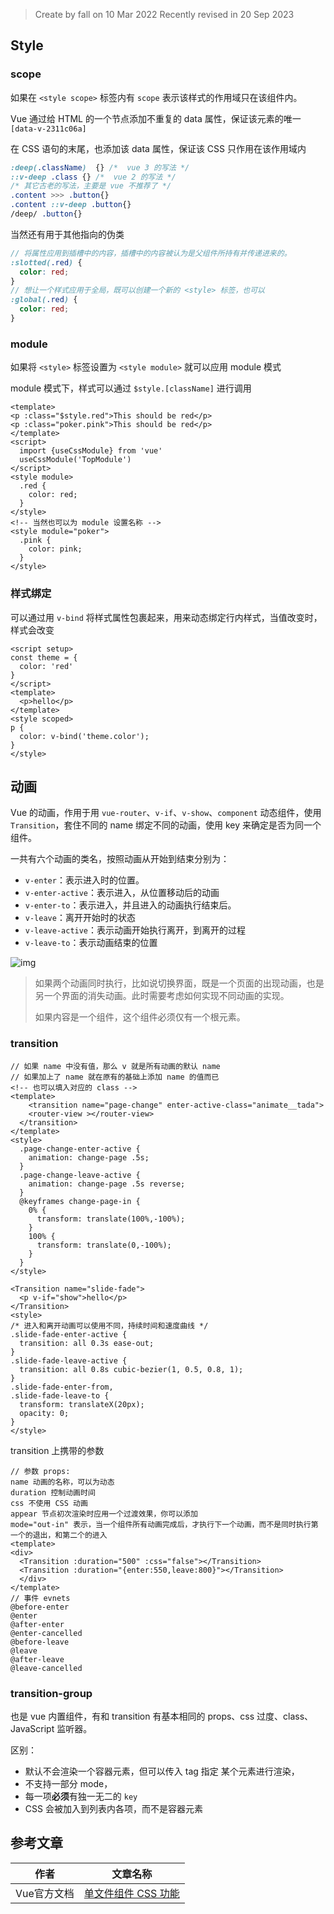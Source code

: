 >Create by fall on 10 Mar 2022
>Recently revised in 20 Sep 2023

## Style

### scope

如果在 `<style scope>` 标签内有 `scope` 表示该样式的作用域只在该组件内。

Vue 通过给 HTML 的一个节点添加不重复的 data 属性，保证该元素的唯一 `[data-v-2311c06a]`

在 CSS 语句的末尾，也添加该 data 属性，保证该 CSS 只作用在该作用域内

```css
:deep(.className)  {} /*  vue 3 的写法 */
::v-deep .class {} /*  vue 2 的写法 */
/* 其它古老的写法，主要是 vue 不推荐了 */ 
.content >>> .button{}
.content ::v-deep .button{}
/deep/ .button{}
```

当然还有用于其他指向的伪类

```scss
// 将属性应用到插槽中的内容，插槽中的内容被认为是父组件所持有并传递进来的。
:slotted(.red) {
  color: red;
}
// 想让一个样式应用于全局，既可以创建一个新的 <style> 标签，也可以
:global(.red) {
  color: red;
}
```

### module

如果将 `<style>` 标签设置为 `<style module>` 就可以应用 module 模式

module 模式下，样式可以通过 `$style.[className]` 进行调用

```vue
<template>
<p :class="$style.red">This should be red</p>
<p :class="poker.pink">This should be red</p>
</template>
<script>
  import {useCssModule} from 'vue'
  useCssModule('TopModule')
</script>
<style module>
  .red {
    color: red;
  }
</style>
<!-- 当然也可以为 module 设置名称 -->
<style module="poker">
  .pink {
    color: pink;
  }
</style>
```

### 样式绑定

可以通过用 `v-bind` 将样式属性包裹起来，用来动态绑定行内样式，当值改变时，样式会改变

```vue
<script setup>
const theme = {
  color: 'red'
}
</script>
<template>
  <p>hello</p>
</template>
<style scoped>
p {
  color: v-bind('theme.color');
}
</style>
```

## 动画

Vue 的动画，作用于用 `vue-router`、`v-if`、`v-show`、`component` 动态组件，使用 `Transition`，套住不同的 name 绑定不同的动画，使用 key 来确定是否为同一个组件。

一共有六个动画的类名，按照动画从开始到结束分别为：

- `v-enter`：表示进入时的位置。
- `v-enter-active`：表示进入，从位置移动后的动画
- `v-enter-to`：表示进入，并且进入的动画执行结束后。
- `v-leave`：离开开始时的状态
- `v-leave-active`：表示动画开始执行离开，到离开的过程
- `v-leave-to`：表示动画结束的位置

![img](https://staging-cn.vuejs.org/assets/transition-classes.f0f7b3c9.png)

> 如果两个动画同时执行，比如说切换界面，既是一个页面的出现动画，也是另一个界面的消失动画。此时需要考虑如何实现不同动画的实现。
>
> 如果内容是一个组件，这个组件必须仅有一个根元素。

### transition

```vue
// 如果 name 中没有值，那么 v 就是所有动画的默认 name
// 如果加上了 name 就在原有的基础上添加 name 的值而已
<!-- 也可以填入对应的 class -->
<template>
	<transition name="page-change" enter-active-class="animate__tada">
  	<router-view ></router-view>
  </transition>
</template>
<style>
  .page-change-enter-active {
    animation: change-page .5s;
  }
  .page-change-leave-active {
    animation: change-page .5s reverse;
  }
  @keyframes change-page-in {
    0% {
      transform: translate(100%,-100%);
    }
    100% {
      transform: translate(0,-100%);
    }
  }
</style>
```

```vue
<Transition name="slide-fade">
  <p v-if="show">hello</p>
</Transition>
<style>
/* 进入和离开动画可以使用不同，持续时间和速度曲线 */
.slide-fade-enter-active {
  transition: all 0.3s ease-out;
}
.slide-fade-leave-active {
  transition: all 0.8s cubic-bezier(1, 0.5, 0.8, 1);
}
.slide-fade-enter-from,
.slide-fade-leave-to {
  transform: translateX(20px);
  opacity: 0;
}
</style>
```

transition 上携带的参数

```vue
// 参数 props:
name 动画的名称，可以为动态
duration 控制动画时间
css 不使用 CSS 动画
appear 节点初次渲染时应用一个过渡效果，你可以添加
mode="out-in" 表示，当一个组件所有动画完成后，才执行下一个动画，而不是同时执行第一个的退出，和第二个的进入
<template>
<div>
  <Transition :duration="500" :css="false"></Transition>
  <Transition :duration="{enter:550,leave:800}"></Transition>
  </div>
</template>
// 事件 evnets
@before-enter
@enter
@after-enter
@enter-cancelled
@before-leave
@leave
@after-leave
@leave-cancelled
```

### transition-group

也是 vue 内置组件，有和 transition 有基本相同的 props、css 过度、class、JavaScript 监听器。

区别：

- 默认不会渲染一个容器元素，但可以传入 tag 指定 某个元素进行渲染，
- 不支持一部分 mode，
- 每一项**必须**有独一无二的 `key` 
- CSS 会被加入到列表内各项，而不是容器元素

## 参考文章

| 作者        | 文章名称                                                     |
| ----------- | ------------------------------------------------------------ |
| Vue官方文档 | [单文件组件 CSS 功能](https://cn.vuejs.org/api/sfc-css-features.html) |




